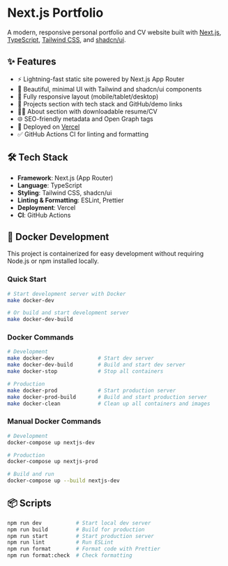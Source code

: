 # Next.js Portfolio

A modern, responsive personal portfolio and CV website built with [Next.js](https://nextjs.org/), [TypeScript](https://www.typescriptlang.org/), [Tailwind CSS](https://tailwindcss.com/), and [shadcn/ui](https://ui.shadcn.com/).

## ✨ Features

- ⚡ Lightning-fast static site powered by Next.js App Router
- 🎨 Beautiful, minimal UI with Tailwind and shadcn/ui components
- 📱 Fully responsive layout (mobile/tablet/desktop)
- 💼 Projects section with tech stack and GitHub/demo links
- 🧑‍💻 About section with downloadable resume/CV
- 🌐 SEO-friendly metadata and Open Graph tags
- 🚀 Deployed on [Vercel](https://vercel.com/)
- ✅ GitHub Actions CI for linting and formatting

## 🛠 Tech Stack

- **Framework**: Next.js (App Router)
- **Language**: TypeScript
- **Styling**: Tailwind CSS, shadcn/ui
- **Linting & Formatting**: ESLint, Prettier
- **Deployment**: Vercel
- **CI**: GitHub Actions

## 🐳 Docker Development

This project is containerized for easy development without requiring Node.js or npm installed locally.

### Quick Start

```bash
# Start development server with Docker
make docker-dev

# Or build and start development server
make docker-dev-build
```

### Docker Commands

```bash
# Development
make docker-dev              # Start dev server
make docker-dev-build        # Build and start dev server
make docker-stop             # Stop all containers

# Production
make docker-prod             # Start production server
make docker-prod-build       # Build and start production server
make docker-clean            # Clean up all containers and images
```

### Manual Docker Commands

```bash
# Development
docker-compose up nextjs-dev

# Production
docker-compose up nextjs-prod

# Build and run
docker-compose up --build nextjs-dev
```

## 📦 Scripts

```bash
npm run dev           # Start local dev server
npm run build         # Build for production
npm run start         # Start production server
npm run lint          # Run ESLint
npm run format        # Format code with Prettier
npm run format:check  # Check formatting
```

